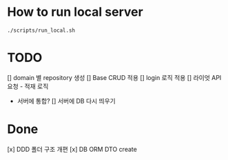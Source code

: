 # How to run local server
```
./scripts/run_local.sh
```

# TODO
[] domain 별 repository 생성
   [] Base CRUD 적용 
[] login 로직 적용
[] 라이엇 API 요청 - 적재 로직
   - 서버에 통합?
[] 서버에 DB 다시 띄우기
# Done
[x] DDD 폴더 구조 개편
[x] DB ORM DTO create